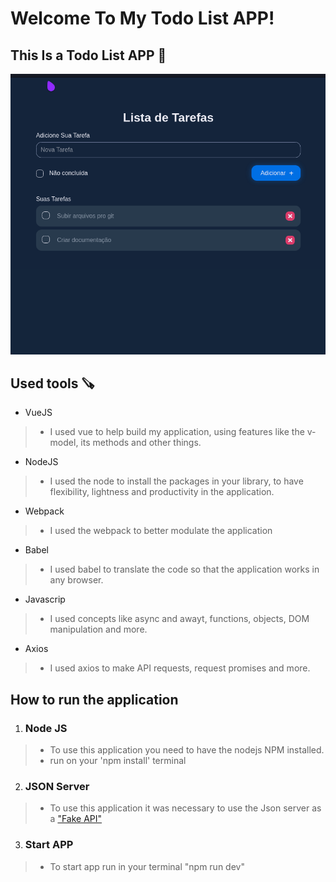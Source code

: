 # Welcome To My Todo List APP!

## This Is a Todo List APP 📜
![App De Todos](https://github.com/Alex-dll/Todo-list/blob/master/src/assets/app.gif?raw=true)

## Used tools 🪚
-  VueJS
> - I used vue to help build my application, using features like the v-model, its methods and other things.
-  NodeJS
> - I used the node to install the packages in your library, to have flexibility, lightness and productivity in the application.
- Webpack
> - I used the webpack to better modulate the application 
- Babel
> - I used babel to translate the code so that the application works in any browser.
-   Javascrip
> -   I used concepts like async and awayt, functions, objects, DOM manipulation and more.
- Axios
> -   I used axios to make API requests, request promises and more.

## How to run the application
1.  ### Node JS
> - To use this application you need to have the nodejs NPM installed. 
 > - run on your 'npm install' terminal
  
2. ### JSON Server
>  - To use this application it was necessary to use the Json server as a ["Fake API"](https://github.com/Alex-dll/Fake-api)

3. ### Start APP
> - To start app run in your terminal "npm run dev" 

